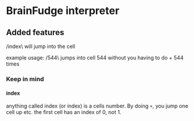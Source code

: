 # BrainFudge interpreter

## Added features
/index\ will jump into the <index> cell

example usage:
/544\ jumps into cell 544 without you having to do + 544 times

### Keep in mind

#### index
anything called index (or index) is a cells number. By doing `+`, you jump one cell up etc.
the first cell has an index of 0, not 1.
